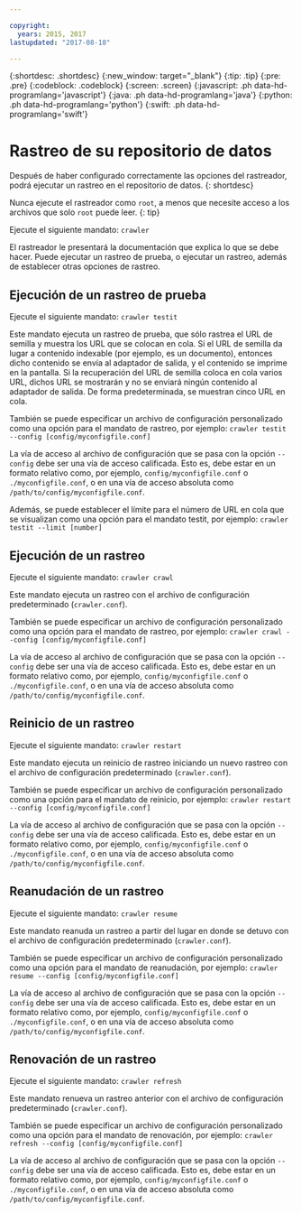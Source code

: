 ```yaml
---

copyright:
  years: 2015, 2017
lastupdated: "2017-08-18"

---
```


{:shortdesc: .shortdesc}
{:new_window: target="_blank"}
{:tip: .tip}
{:pre: .pre}
{:codeblock: .codeblock}
{:screen: .screen}
{:javascript: .ph data-hd-programlang='javascript'}
{:java: .ph data-hd-programlang='java'}
{:python: .ph data-hd-programlang='python'}
{:swift: .ph data-hd-programlang='swift'}

# Rastreo de su repositorio de datos

Después de haber configurado correctamente las opciones del rastreador, podrá ejecutar un rastreo en el repositorio de datos.
{: shortdesc}

Nunca ejecute el rastreador como `root`, a menos que necesite acceso a los archivos que solo `root` puede leer.
{: tip}

Ejecute el siguiente mandato: `crawler`

El rastreador le presentará la documentación que explica lo que se debe hacer. Puede ejecutar un rastreo de prueba, o ejecutar un rastreo, además de establecer otras opciones de rastreo.

## Ejecución de un rastreo de prueba

Ejecute el siguiente mandato: `crawler testit`

Este mandato ejecuta un rastreo de prueba, que sólo rastrea el URL de semilla y muestra los URL que se colocan en cola. Si el URL de semilla da lugar a contenido indexable (por ejemplo, es un documento), entonces dicho contenido se envía al adaptador de salida, y el contenido se imprime en la pantalla. Si la recuperación del URL de semilla coloca en cola varios URL, dichos URL se mostrarán y no se enviará ningún contenido al adaptador de salida. De forma predeterminada, se muestran cinco URL en cola.

También se puede especificar un archivo de configuración personalizado como una opción para el mandato de rastreo, por ejemplo: `crawler testit --config [config/myconfigfile.conf]`

La vía de acceso al archivo de configuración que se pasa con la opción `--config` debe ser una vía de acceso calificada. Esto es, debe estar en un formato relativo como, por ejemplo, `config/myconfigfile.conf` o `./myconfigfile.conf`, o en una vía de acceso absoluta como `/path/to/config/myconfigfile.conf`.

Además, se puede establecer el límite para el número de URL en cola que se visualizan como una opción para el mandato testit, por ejemplo: `crawler testit --limit [number] `

## Ejecución de un rastreo

Ejecute el siguiente mandato: `crawler crawl`

Este mandato ejecuta un rastreo con el archivo de configuración predeterminado (`crawler.conf`).

También se puede especificar un archivo de configuración personalizado como una opción para el mandato de rastreo, por ejemplo: `crawler crawl --config [config/myconfigfile.conf]`

La vía de acceso al archivo de configuración que se pasa con la opción `--config` debe ser una vía de acceso calificada. Esto es, debe estar en un formato relativo como, por ejemplo, `config/myconfigfile.conf` o `./myconfigfile.conf`, o en una vía de acceso absoluta como `/path/to/config/myconfigfile.conf`.

## Reinicio de un rastreo

Ejecute el siguiente mandato: `crawler restart`

Este mandato ejecuta un reinicio de rastreo iniciando un nuevo rastreo con el archivo de configuración predeterminado (`crawler.conf`).

También se puede especificar un archivo de configuración personalizado como una opción para el mandato de reinicio, por ejemplo: `crawler restart --config [config/myconfigfile.conf]`

La vía de acceso al archivo de configuración que se pasa con la opción `--config` debe ser una vía de acceso calificada. Esto es, debe estar en un formato relativo como, por ejemplo, `config/myconfigfile.conf` o `./myconfigfile.conf`, o en una vía de acceso absoluta como `/path/to/config/myconfigfile.conf`.

## Reanudación de un rastreo

Ejecute el siguiente mandato: `crawler resume`

Este mandato reanuda un rastreo a partir del lugar en donde se detuvo con el archivo de configuración predeterminado (`crawler.conf`).

También se puede especificar un archivo de configuración personalizado como una opción para el mandato de reanudación, por ejemplo: `crawler resume --config [config/myconfigfile.conf]`

La vía de acceso al archivo de configuración que se pasa con la opción `--config` debe ser una vía de acceso calificada. Esto es, debe estar en un formato relativo como, por ejemplo, `config/myconfigfile.conf` o `./myconfigfile.conf`, o en una vía de acceso absoluta como `/path/to/config/myconfigfile.conf`.

## Renovación de un rastreo

Ejecute el siguiente mandato: `crawler refresh`

Este mandato renueva un rastreo anterior con el archivo de configuración predeterminado (`crawler.conf`).

También se puede especificar un archivo de configuración personalizado como una opción para el mandato de renovación, por ejemplo: `crawler refresh --config [config/myconfigfile.conf]`

La vía de acceso al archivo de configuración que se pasa con la opción `--config` debe ser una vía de acceso calificada. Esto es, debe estar en un formato relativo como, por ejemplo, `config/myconfigfile.conf` o `./myconfigfile.conf`, o en una vía de acceso absoluta como `/path/to/config/myconfigfile.conf`.
